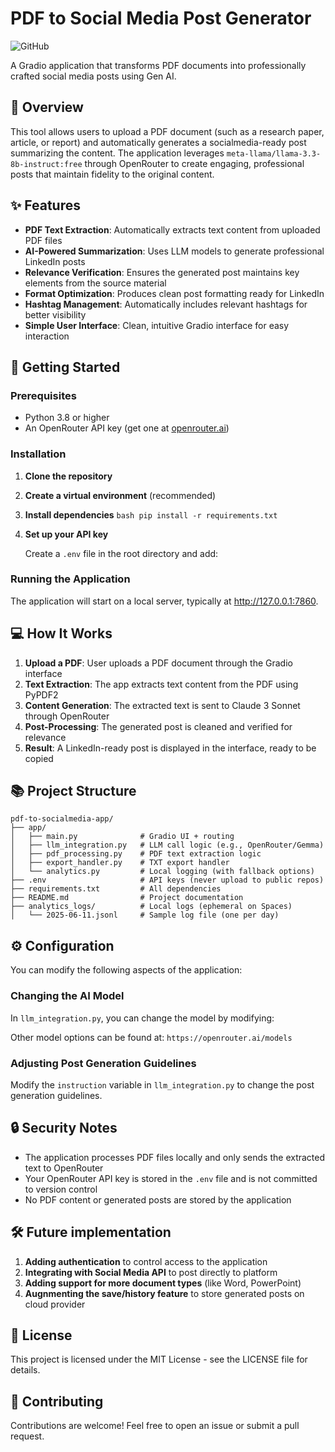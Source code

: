 # PDF to Social Media Post Generator

![GitHub](https://img.shields.io/badge/license-MIT-blue)

A Gradio application that transforms PDF documents into professionally crafted social media posts using Gen AI.

## 📝 Overview

This tool allows users to upload a PDF document (such as a research paper, article, or report) and automatically generates a socialmedia-ready post summarizing the content. The application leverages `meta-llama/llama-3.3-8b-instruct:free` through OpenRouter to create engaging, professional posts that maintain fidelity to the original content.

## ✨ Features

- **PDF Text Extraction**: Automatically extracts text content from uploaded PDF files
- **AI-Powered Summarization**: Uses LLM models to generate professional LinkedIn posts
- **Relevance Verification**: Ensures the generated post maintains key elements from the source material
- **Format Optimization**: Produces clean post formatting ready for LinkedIn
- **Hashtag Management**: Automatically includes relevant hashtags for better visibility
- **Simple User Interface**: Clean, intuitive Gradio interface for easy interaction

## 🚀 Getting Started

### Prerequisites

- Python 3.8 or higher
- An OpenRouter API key (get one at [openrouter.ai](https://openrouter.ai))

### Installation

1. **Clone the repository**


2. **Create a virtual environment** (recommended)


3. **Install dependencies**
```bash pip install -r requirements.txt```


4. **Set up your API key**
   
   Create a `.env` file in the root directory and add:

### Running the Application


The application will start on a local server, typically at http://127.0.0.1:7860.

## 💻 How It Works

1. **Upload a PDF**: User uploads a PDF document through the Gradio interface
2. **Text Extraction**: The app extracts text content from the PDF using PyPDF2
3. **Content Generation**: The extracted text is sent to Claude 3 Sonnet through OpenRouter
4. **Post-Processing**: The generated post is cleaned and verified for relevance
5. **Result**: A LinkedIn-ready post is displayed in the interface, ready to be copied

## 📚 Project Structure
```
pdf-to-socialmedia-app/
├── app/
│   ├── main.py              # Gradio UI + routing
│   ├── llm_integration.py   # LLM call logic (e.g., OpenRouter/Gemma)
│   ├── pdf_processing.py    # PDF text extraction logic
│   ├── export_handler.py    # TXT export handler
│   └── analytics.py         # Local logging (with fallback options)
├── .env                     # API keys (never upload to public repos)
├── requirements.txt         # All dependencies
├── README.md                # Project documentation
├── analytics_logs/          # Local logs (ephemeral on Spaces)
│   └── 2025-06-11.jsonl     # Sample log file (one per day)
```

## ⚙️ Configuration

You can modify the following aspects of the application:

### Changing the AI Model

In `llm_integration.py`, you can change the model by modifying:


Other model options can be found at:
`https://openrouter.ai/models`

### Adjusting Post Generation Guidelines

Modify the `instruction` variable in `llm_integration.py` to change the post generation guidelines.

## 🔒 Security Notes

- The application processes PDF files locally and only sends the extracted text to OpenRouter
- Your OpenRouter API key is stored in the `.env` file and is not committed to version control
- No PDF content or generated posts are stored by the application

## 🛠 Future implementation

1. **Adding authentication** to control access to the application
2. **Integrating with Social Media API** to post directly to platform
3. **Adding support for more document types** (like Word, PowerPoint)
4. **Augnmenting the save/history feature** to store generated posts on cloud provider

## 📄 License

This project is licensed under the MIT License - see the LICENSE file for details.

## 🤝 Contributing

Contributions are welcome! Feel free to open an issue or submit a pull request.

